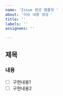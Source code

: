 ```yaml
---
name: 'Issue 생성 템플릿 '
about: '이슈 내용 생성 '
title: ''
labels: ''
assignees: ''

---
```


## 제목
### 내용 
- [ ] 구현내용1
- [ ] 구현내용2
